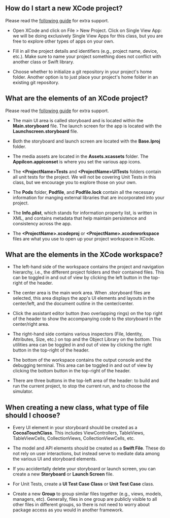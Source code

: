 ## How do I start a new XCode project?

Please read the [following guide](https://guides.codepath.com/ios/New-Project) for extra support.

- Open XCode and click on File > New Project. Click on Single View App: we will be doing exclusively Single View Apps for this class, but you are free to explore other types of apps on your own.

- Fill in all the project details and identifiers (e.g., project name, device, etc.). Make sure to name your project something does not conflict with another class or Swift library.

- Choose whether to initialize a git repository in your project's home folder. Another option is to just place your project's home folder in an existing git repository.

## What are the elements of an XCode project?

Please read the [following guide](https://guides.codepath.com/ios/Project-Basics) for extra support.

- The main UI area is called storyboard and is located within the **Main.storyboard** file. The launch screen for the app is located with the **Launchscreen.storyboard** file. 

- Both the storyboard and launch screen are located with the **Base.lproj** folder.

- The media assets are located in the **Assets.xcassets** folder. The **AppiIcon.appiconset** is where you set the various app icons.

- The **\<ProjectName\>Tests** and **\<ProjectName\>UITests** folders contain all unit tests for the project. We will not be covering Unit Tests in this class, but we encourage you to explore those on your own.

- The **Pods** folder, **Podfile**, and **Podfile.lock** contain all the necessary information for manging external libraries that are incorporated into your project.

- The **Info.plist**, which stands for information property list, is written in XML, and contains metadata that help maintain  persistence and consistency across the app.

- The **\<ProjectName\>.xcodeproj** or **\<ProjectName\>.xcodeworkspace** files are what you use to open up your project workspace in XCode.

## What are the elements in the XCode workspace?

- The left-hand side of the workspace contains the project and navigation hierarchy, i.e., the different project folders and their contained files. This can be toggled in and out of view by clicking the left button in the top-right of the header.

- The center area is the main work area. When .storyboard files are selected, this area displays the app's UI elements and layouts in the center/left, and the document outline in the center/center.

- Click the assistant editor button (two overlapping rings) on the top right of the header to show the accompanying code to the storyboard in the center/right area.

- The right-hand side contains various inspectors (File, Identity, Attributes, Size, etc.) on top and the Object Library on the bottom. This utilities area can be toggled in and out of view by clicking the right button in the top-right of the header.

- The bottom of the workspace contains the output console and the debugging terminal. This area can be toggled in and out of view by clicking the bottom button in the top-right of the header.

- There are three buttons in the top-left area of the header: to build and run the current project, to stop the current run, and to choose the simulator.

## When creating a new class, what type of file should I choose?

- Every UI element in your storyboard should be created as a **CocoaTouchClass**. This includes ViewControllers, TableViews, TableViewCells, CollectionViews, CollectionViewCells, etc.

- The model and API elements should be created as a **Swift File**. These do not rely on user interactions, but instead serve to mediate data among the various UI and storyboard elements.

- If you accidentally delete your storyboard or launch screen, you can create a new **Storyboard** or **Launch Screen** file.

- For Unit Tests, create a **UI Test Case Class** or **Unit Test Case** class.

- Create a new **Group** to group similar files together (e.g., views, models, managers, etc). Generally, files in one group are publicly visible to all other files in different groups, so there is not need to worry about package access as you would in another framework.
